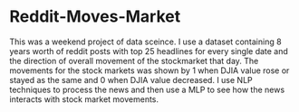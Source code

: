 # Reddit-Moves-Market

This was a weekend project of data sceince. I use a dataset containing 8 years worth of reddit posts with top 25 headlines for every single date and the direction of overall movement of the stockmarket that day. The movements for the stock markets was shown by 1 when DJIA value rose or stayed as the same and 0 when DJIA value decreased. I use NLP techniques to process the news and then use a MLP to see how the news interacts with stock market movements.

